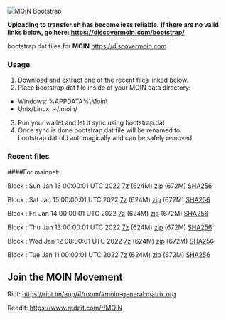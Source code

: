 ![MOIN Bootstrap](https://i.imgur.com/KjM1jMp.jpg)

**Uploading to transfer.sh has become less reliable.**
**If there are no valid links below, go here: https://discovermoin.com/bootstrap/**

bootstrap.dat files for **MOIN** https://discovermoin.com

### Usage

1. Download and extract one of the recent files linked below.
2. Place bootstrap.dat file inside of your MOIN data directory:
 - Windows: %APPDATA%\Moin\
 - Unix/Linux: ~/.moin/
3. Run your wallet and let it sync using bootstrap.dat
4. Once sync is done bootstrap.dat file will be renamed to bootstrap.dat.old automagically and can be safely removed.


### Recent files

####For mainnet:

Block : Sun Jan 16 00:00:01 UTC 2022 [7z](https://transfer.sh/o3zuJ7/bootstrap.dat.20220116.7z) (624M) [zip](https://transfer.sh/GqmjVq/bootstrap.dat.20220116.zip) (672M) [SHA256](https://transfer.sh/D0Dze1/sha256.txt)

Block : Sat Jan 15 00:00:01 UTC 2022 [7z](https://transfer.sh/PyabPG/bootstrap.dat.20220115.7z) (624M) [zip](https://transfer.sh/3tdz8F/bootstrap.dat.20220115.zip) (672M) [SHA256](https://transfer.sh/kpWb7c/sha256.txt)

Block : Fri Jan 14 00:00:01 UTC 2022 [7z](https://transfer.sh/cWm3J7/bootstrap.dat.20220114.7z) (624M) [zip](https://transfer.sh/6Gy9BB/bootstrap.dat.20220114.zip) (672M) [SHA256](https://transfer.sh/JBzTAO/sha256.txt)

Block : Thu Jan 13 00:00:01 UTC 2022 [7z](https://transfer.sh/kvHe6S/bootstrap.dat.20220113.7z) (624M) [zip](https://transfer.sh/OTpWep/bootstrap.dat.20220113.zip) (672M) [SHA256](https://transfer.sh/ItI1h1/sha256.txt)

Block : Wed Jan 12 00:00:01 UTC 2022 [7z](https://transfer.sh/8od8VX/bootstrap.dat.20220112.7z) (624M) [zip](https://transfer.sh/5MPIJR/bootstrap.dat.20220112.zip) (672M) [SHA256](https://transfer.sh/2Jey3h/sha256.txt)

Block : Tue Jan 11 00:00:01 UTC 2022 [7z](https://transfer.sh/OtoslW/bootstrap.dat.20220111.7z) (624M) [zip](https://transfer.sh/7UTu1g/bootstrap.dat.20220111.zip) (672M) [SHA256](https://transfer.sh/MN8IPD/sha256.txt)

## Join the MOIN Movement

Riot: https://riot.im/app/#/room/#moin-general:matrix.org

Reddit: https://www.reddit.com/r/MOIN
